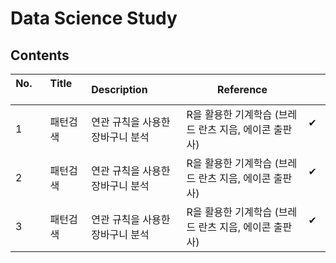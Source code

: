 # Data Science Study

## Contents

| No.        | Title            | Description   | Reference | |
| ---------- |:-------------| :-----| --- | --- |
| 1 | 패턴검색 | 연관 규칙을 사용한 장바구니 분석 | R을 활용한 기계학습 (브레드 란츠 지음, 에이콘 출판사) | ✔    
| 2 | 패턴검색 | 연관 규칙을 사용한 장바구니 분석 | R을 활용한 기계학습 (브레드 란츠 지음, 에이콘 출판사) | ✔  
| 3 | 패턴검색 | 연관 규칙을 사용한 장바구니 분석 | R을 활용한 기계학습 (브레드 란츠 지음, 에이콘 출판사) | ✔  |
